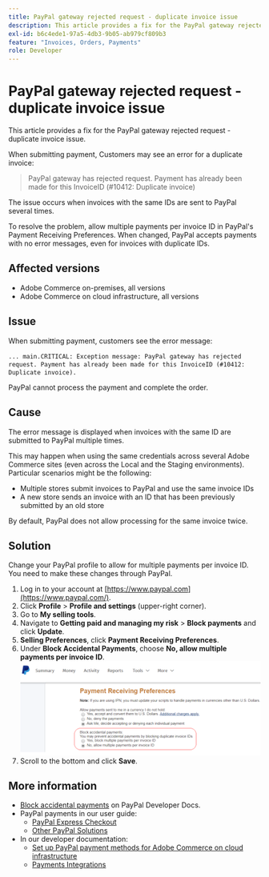 ```yaml
---
title: PayPal gateway rejected request - duplicate invoice issue
description: This article provides a fix for the PayPal gateway rejected request - duplicate invoice issue.
exl-id: b6c4ede1-97a5-4db3-9b05-ab979cf809b3
feature: "Invoices, Orders, Payments"
role: Developer
---
```

# PayPal gateway rejected request - duplicate invoice issue

This article provides a fix for the PayPal gateway rejected request - duplicate invoice issue.

When submitting payment, Customers may see an error for a duplicate invoice:

>PayPal gateway has rejected request. Payment has already been made for this InvoiceID (\#10412: Duplicate invoice)

The issue occurs when invoices with the same IDs are sent to PayPal several times.

To resolve the problem, allow multiple payments per invoice ID in PayPal's Payment Receiving Preferences. When changed, PayPal accepts payments with no error messages, even for invoices with duplicate IDs.

## Affected versions

* Adobe Commerce on-premises, all versions
* Adobe Commerce on cloud infrastructure, all versions

## Issue

When submitting payment, customers see the error message:

```
... main.CRITICAL: Exception message: PayPal gateway has rejected request. Payment has already been made for this InvoiceID (#10412: Duplicate invoice).
```

PayPal cannot process the payment and complete the order.

## Cause

The error message is displayed when invoices with the same ID are submitted to PayPal multiple times.

This may happen when using the same credentials across several Adobe Commerce sites (even across the Local and the Staging environments). Particular scenarios might be the following:

* Multiple stores submit invoices to PayPal and use the same invoice IDs
* A new store sends an invoice with an ID that has been previously submitted by an old store

By default, PayPal does not allow processing for the same invoice twice.

## Solution

Change your PayPal profile to allow for multiple payments per invoice ID. You need to make these changes through PayPal.

1. Log in to your account at [https://www.paypal.com](https://www.paypal.com/).
1. Click **Profile** > **Profile and settings** (upper-right corner).
1. Go to **My selling tools**.
1. Navigate to **Getting paid and managing my risk** > **Block payments** and click **Update**.
1. **Selling Preferences**, click **Payment Receiving Preferences**.
1. Under **Block Accidental Payments**, choose **No, allow multiple payments per invoice ID**.    ![paypal_allow_multiple_payments_per_invoice_id.png](assets/paypal_allow_multiple_payments_per_invoice_id.png)
1. Scroll to the bottom and click **Save**.

## More information

* [Block accidental payments](https://developer.paypal.com/docs/admin/setup-account/#block-accidental-payments) on PayPal Developer Docs.
* PayPal payments in our user guide:
    * [PayPal Express Checkout](/docs/commerce-admin/stores-sales/payments/paypal/paypal-express-checkout.html)
    * [Other PayPal Solutions](/docs/commerce-admin/stores-sales/payments/paypal/paypal.html)
* In our developer documentation:
    * [Set up PayPal payment methods for Adobe Commerce on cloud infrastructure](/docs/commerce-cloud-service/user-guide/configure-store/paypal.html)
    * [Payments Integrations](https://developer.adobe.com/commerce/php/development/payments-integrations/)
